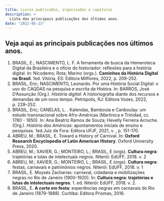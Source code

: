 ```yaml
---
title: Livros publicados, organizados e capítulos
description: >
  Lista das principais publicações dos últimos anos.
date: "2022-05-23"
---
```

## Veja aqui as principais publicações nos últimos anos.

1. BRASIL, E.; NASCIMENTO, L. F. A ferramenta de busca da Hemeroteca Digital da Brasileira e o ofício do historiador: reflexões para a história digital. In: Nicodemo; Rota; Marino (orgs.). **Caminhos da História Digital no Brasil**. 1ed. Vitória, ES: Editora Milflores, 2022, p. 209-252.
2. BRASIL, Eric; NASCIMENTO, Leonardo. Por uma História Social Digital: o uso do CAQDAS na pesquisa e escrita da Históra. In: BARROS, José D’Assunção (Org.). *História digital*: A historiografia diante dos recursos e demandas de um novo tempo. Petrópolis, RJ: Editora Vozes, 2022, p. 228–252.
3. BRASIL, Eric; CANELAS, L. . Kalendas, Bamboula e Canboulay: um estudo transnacional sobre Afro-Américas (Martinica e Trinidad, cc. 1780 - 1850). In: Ana Beatriz Ramos de Souza; Hevelly Ferreira Acruche. (Org.). *História das Américas*: apontamentos iniciais de ensino e pesquisas. 1ed.Juiz de Fora: Editora UFJF, 2021, v. , p. 151-170.
4. ABREU, M.; BRASIL, E. Toward a History of Carnival. In: **Oxford Research Encyclopedia of Latin American History**. Oxford University Press, 2020.
5. ABREU, M.; XAVIER, G.; MONTEIRO, L.; BRASIL, E (orgs). **Cultura negra**: trajetórias e lutas de intelectuais negros. Niterói: EdUFF, 2018. v. 2
6. ABREU, M.; XAVIER, G.; MONTEIRO, L.; BRASIL, E (orgs). **Cultura negra**: festas, carnavais e patrimônios negros. Niterói: EdUFF, 2018. v. 1
7. BRASIL, E. Moysés Zacharias: carnaval, cidadania e mobilizações negras no Rio de Janeiro (1900-1920). In: **Cultura negra: trajetórias e lutas de intelectuais negros**. 1. ed. Niterói: EdUFF, 2018. v. 2. 
8. BRASIL, E. **A corte em festa**: experiências negras em carnavais do Rio de Janeiro (1879-1888). Curitiba: Editora Prismas, 2016. 
